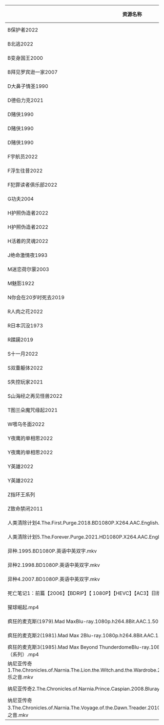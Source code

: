 | 资源名称                                                                                                              | 分享链接                                      | 发布时间       |
| ----------------------------------------------------------------------------------------------------------------- | ----------------------------------------- | ---------- |
| B保护者2022                                                                                                          | https://pan.quark.cn/s/1b040fa37936       | 2023-09-10 |
| B北逃2022                                                                                                           | https://pan.quark.cn/s/3f6c3fdc269b       | 2023-08-31 |
| B变身国王2000                                                                                                         | https://pan.quark.cn/s/79930d8e6868       | 2023-08-26 |
| B拜见罗宾逊一家2007                                                                                                      | https://pan.quark.cn/s/478e8ea3efea       | 2023-09-01 |
| D大鼻子情圣1990                                                                                                        | https://www.aliyundrive.com/s/1UCmYX5dHEg | 2023-07-29 |
| D德伯力克2021                                                                                                         | https://www.aliyundrive.com/s/BPrKcPqNfP6 | 2023-08-21 |
| D赌侠1990                                                                                                           | https://www.aliyundrive.com/s/QKM1D9s8LkJ | 2023-06-23 |
| D赌侠1990                                                                                                           | https://www.aliyundrive.com/s/T7gcZ1t8Luu | 2023-06-20 |
| D赌侠1990                                                                                                           | https://www.aliyundrive.com/s/PrA5GzcZ1Fb | 2023-06-20 |
| F宇航员2022                                                                                                          | https://pan.quark.cn/s/8a81bca4adbe       | 2023-09-04 |
| F浮生往昔2022                                                                                                         | https://pan.quark.cn/s/0ed78c3b0474       | 2023-08-27 |
| F犯罪读者俱乐部2022                                                                                                      | https://www.aliyundrive.com/s/kQcjRdpgpxQ | 2023-08-26 |
| G功夫2004                                                                                                           | https://www.aliyundrive.com/s/F3JeNLwyKoU | 2023-07-05 |
| H护照伪造者2022                                                                                                        | https://pan.quark.cn/s/be6ee113d1f6       | 2023-08-27 |
| H护照伪造者2022                                                                                                        | https://www.aliyundrive.com/s/qNvohRUe9Wm | 2023-08-27 |
| H活着的灵魂2022                                                                                                        | https://pan.quark.cn/s/fa56502ccc5d       | 2023-09-08 |
| J绝命激情夜1993                                                                                                        | https://www.aliyundrive.com/s/KA2mrYrajfh | 2023-08-21 |
| M迷恋荷尔蒙2003                                                                                                        | https://www.aliyundrive.com/s/PmUUiH89yvQ | 2023-09-10 |
| M魅影1922                                                                                                           | https://pan.quark.cn/s/fc7b225fe586       | 2023-08-27 |
| N你会在20岁时死去2019                                                                                                    | https://pan.quark.cn/s/9dc0f155d14b       | 2023-08-27 |
| R人肉之花2022                                                                                                         | https://pan.quark.cn/s/501a9f874e0d       | 2023-09-03 |
| R日本沉没1973                                                                                                         | https://pan.quark.cn/s/11a40fc80cb5       | 2023-08-26 |
| R蹂躏2019                                                                                                           | https://www.aliyundrive.com/s/b4n8zJsHnNB | 2023-08-23 |
| S十一月2022                                                                                                          | https://www.aliyundrive.com/s/sCzoGYNiV4Z | 2023-08-15 |
| S双重躯体2022                                                                                                         | https://www.aliyundrive.com/s/msp9UG98Duo | 2023-09-03 |
| S失控玩家2021                                                                                                         | https://www.aliyundrive.com/s/u3CPJ8Q82nS | 2023-08-13 |
| S山海经之再见怪兽2022                                                                                                     | https://www.aliyundrive.com/s/iiriy1KjSGv | 2023-07-29 |
| T图兰朵魔咒缘起2021                                                                                                      | https://www.aliyundrive.com/s/oXjfKNGzY7b | 2023-08-10 |
| W喂乌冬面2022                                                                                                         | https://pan.quark.cn/s/8d4373291127       | 2023-09-07 |
| Y夜鹰的单相思2022                                                                                                       | https://pan.quark.cn/s/c8651d5c8997       | 2023-08-27 |
| Y夜鹰的单相思2022                                                                                                       | https://www.aliyundrive.com/s/bBUg67tM1ED | 2023-08-27 |
| Y英雄2022                                                                                                           | https://pan.quark.cn/s/cca409c3e3d2       | 2023-08-27 |
| Y英雄2022                                                                                                           | https://www.aliyundrive.com/s/xs8ca1ACk4X | 2023-08-27 |
| Z指环王系列                                                                                                            | https://www.aliyundrive.com/s/ts6gTSExHd4 | 2023-08-07 |
| Z致命禁闭2011                                                                                                         | https://pan.quark.cn/s/ff41ac92ae64       | 2023-08-31 |
| 人类清除计划4.The.First.Purge.2018.BD1080P.X264.AAC.English.CHS-ENG.52movieba.mp4                                       | https://www.aliyundrive.com/s/fDvsEgWMUof | 2023-02-07 |
| 人类清除计划5.The.Forever.Purge.2021.HD1080P.X264.AAC.English.CHS-ENG.Mp4Fan.mp4                                        | https://www.aliyundrive.com/s/KY2687mkJmr | 2023-02-07 |
| 异种.1995.BD1080P.英语中英双字.mkv                                                                                        | https://www.aliyundrive.com/s/PLLXAPSin35 | 2023-02-07 |
| 异种2.1998.BD1080P.英语中英双字.mkv                                                                                       | https://www.aliyundrive.com/s/j6c1RL9jp63 | 2023-02-07 |
| 异种4.2007.BD1080P.英语中英双字.mkv                                                                                       | https://www.aliyundrive.com/s/CVyYgA4bjSj | 2023-02-07 |
| 死亡笔记1：前篇【2006】【BDRIP】【 1080P】【HEVC】【AC3】日版.mkv                                                                    | https://www.aliyundrive.com/s/vrjNN3X7d9W | 2023-02-07 |
| 猩球崛起.mp4                                                                                                          | https://www.aliyundrive.com/s/SmGiLd2fxKY | 2023-02-07 |
| 疯狂的麦克斯(1979).Mad MaxBlu-ray.1080p.h264.8Bit.AAC.1.50 G.疯狂的麦克斯（系列）.mp4                                             | https://www.aliyundrive.com/s/YRRi2Eb7xcX | 2023-02-07 |
| 疯狂的麦克斯2(1981).Mad Max 2Blu-ray.1080p.h264.8Bit.AAC.1.96 G.疯狂的麦克斯（系列）.mp4                                          | https://www.aliyundrive.com/s/3qeAAjv4V8u | 2023-02-07 |
| 疯狂的麦克斯3(1985).Mad Max Beyond ThunderdomeBlu-ray.1080p.h264.8Bit.AAC.2.19 G.疯狂的麦克斯（系列）.mp4                         | https://www.aliyundrive.com/s/TJ6J576Z8R3 | 2023-02-07 |
| 纳尼亚传奇1.The.Chronicles.of.Narnia.The.Lion.the.Witch.and.the.Wardrobe.2005.Bluray.1080p.H265.10bits.AC3.5.1-乐之音.mkv | https://www.aliyundrive.com/s/W85iTm73vjG | 2023-02-07 |
| 纳尼亚传奇2.The.Chronicles.of.Narnia.Prince.Caspian.2008.Bluray.1080p.H265.10bits.AC3.5.1-乐之音.mkv                      | https://www.aliyundrive.com/s/qjQQB23TTH6 | 2023-02-07 |
| 纳尼亚传奇3.The.Chronicles.of.Narnia.The.Voyage.of.the.Dawn.Treader.2010.Bluray.1080p.H265.10bits.AC3.5.1-乐之音.mkv      | https://www.aliyundrive.com/s/suwQa8sxh67 | 2023-02-07 |
